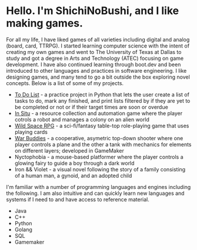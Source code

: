 # Hello. I'm ShichiNoBushi, and I like making games.

For all my life, I have liked games of all varieties including digital and analog (board, card, TTRPG). I started learning computer science with the intent of creating my own games and went to The University of Texas at Dallas to study and got a degree in Arts and Technology (ATEC) focusing on game development. I have also continued learning through boot.dev and been introduced to other languages and practices in software engineering. I like designing games, and many tend to go a bit outside the box exploring novel concepts. Below is a list of some of my projects.

* [To Do List](https://github.com/ShichiNoBushi/to_do_list) - a practice project in Python that lets the user create a list of tasks to do, mark any finished, and print lists filtered by if they are yet to be completed or not or if their target times are soon or overdue
* [In Situ](https://github.com/ShichiNoBushi/in_situ) - a resource collection and automation game where the player cotrols a robot and manages a colony on an alien world
* [Wild Space RPG](https://docs.google.com/document/d/19ghgfYaQrrJxNv02-S3PG78V8ymhDLAjK4x_1gQrGVM/edit?usp=share_link) - a sci-fi/fantasy table-top role-playing game that uses playing cards
* [War Buddies](https://github.com/ShichiNoBushi/War-Buddies) - a cooperative, asymetric top-down shooter where one player controls a plane and the other a tank with mechanics for elements on different layers; developed in GameMaker
* Nyctophobia - a mouse-based platformer where the player controls a glowing fairy to guide a boy through a dark world
* Iron && Violet - a visual novel following the story of a family consisting of a human man, a gynoid, and an adopted child

I'm familiar with a number of programming languages and engines including the following. I am also intuitive and can quickly learn new languages and systems if I need to and have access to reference material.

* Java
* C++
* Python
* Golang
* SQL
* Gamemaker